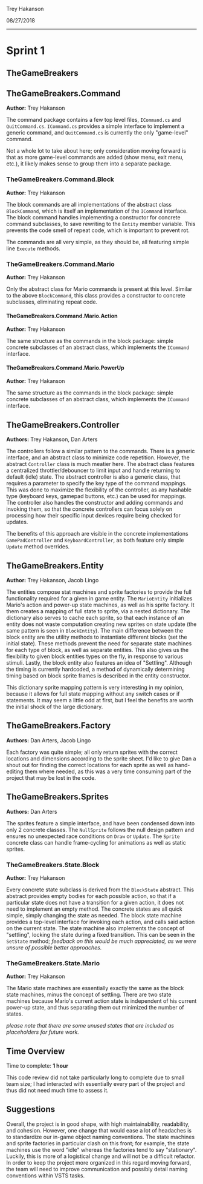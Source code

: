 Trey Hakanson

08/27/2018

---

# Sprint 1

## TheGameBreakers

## TheGameBreakers.Command

**Author:** Trey Hakanson

The command package contains a few top level files, `ICommand.cs` and `QuitCommand.cs`. `ICommand.cs` provides a simple interface to implement a generic command, and `QuitCommand.cs` is currently the only "game-level" command.

Not a whole lot to take about here; only consideration moving forward is that as more game-level commands are added (show menu, exit menu, etc.), it likely makes sense to group them into a separate package.

### TheGameBreakers.Command.Block

**Author:** Trey Hakanson

The block commands are all implementations of the abstract class `BlockCommand`, which is itself an implementation of the `ICommand` interface. The block command handles implementing a constructor for concrete command subclasses, to save rewriting to the `Entity` member variable. This prevents the code smell of repeat code, which is important to prevent rot.

The commands are all very simple, as they should be, all featuring simple line `Execute` methods.

### TheGameBreakers.Command.Mario

**Author:** Trey Hakanson

Only the abstract class for Mario commands is present at this level. Similar to the above `BlockCommand`, this class provides a constructor to concrete subclasses, eliminating repeat code.

#### TheGameBreakers.Command.Mario.Action

**Author:** Trey Hakanson

The same structure as the commands in the block package: simple concrete subclasses of an abstract class, which implements the `ICommand` interface.

#### TheGameBreakers.Command.Mario.PowerUp

**Author:** Trey Hakanson

The same structure as the commands in the block package: simple concrete subclasses of an abstract class, which implements the `ICommand` interface.

## TheGameBreakers.Controller

**Authors:** Trey Hakanson, Dan Arters

The controllers follow a similar pattern to the commands. There is a generic interface, and an abstract class to minimize code repetition. However, the abstract `Controller` class is much meatier here. The abstract class features a centralized throttler/debouncer to limit input and handle returning to default (idle) state. The abstract controller is also a generic class, that requires a parameter to specify the key type of the command mappings. This was done to maximize the flexibility of the controller, as any hashable type (keyboard keys, gamepad buttons, etc.) can be used for mappings. The controller also handles the constructor and adding commands and invoking them, so that the concrete controllers can focus solely on processing how their specific input devices require being checked for updates.

The benefits of this approach are visible in the concrete implementations `GamePadController` and `KeyboardController`, as both feature only simple `Update` method overrides.

## TheGameBreakers.Entity

**Author:** Trey Hakanson, Jacob Lingo

The entities compose stat machines and sprite factories to provide the full functionality required for a given in game entity. The `MarioEntity` initializes Mario's action and power-up state machines, as well as his sprite factory. It them creates a mapping of full state to sprite, via a nested dictionary. The dictionary also serves to cache each sprite, so that each instance of an entity does not waste computation creating new sprites on state update (the same pattern is seen in `BlockEntity`). The main difference between the block entity are the utility methods to instantiate different blocks (set the initial state). These methods prevent the need for separate state machines for each type of block, as well as separate entities. This also gives us the flexibility to given block entities types on the fly, in response to various stimuli. Lastly, the block entity also features an idea of "Settling". Although the timing is currently hardcoded, a method of dynamically determining timing based on block sprite frames is described in the entity constructor.

This dictionary sprite mapping pattern is very interesting in my opinion, because it allows for full state mapping without any switch cases or if statements. It may seem a little odd at first, but I feel the benefits are worth the initial shock of the large dictionary.

## TheGameBreakers.Factory

**Authors:** Dan Arters, Jacob Lingo

Each factory was quite simple; all only return sprites with the correct locations and dimensions according to the sprite sheet. I'd like to give Dan a shout out for finding the correct locations for each sprite as well as hand-editing them where needed, as this was a very time consuming part of the project that may be lost in the code.

## TheGameBreakers.Sprites

**Authors:** Dan Arters

The sprites feature a simple interface, and have been condensed down into only 2 concrete classes. The `NullSprite` follows the null design pattern and ensures no unexpected race conditions on `Draw` or `Update`. The `Sprite` concrete class can handle frame-cycling for animations as well as static sprites.

### TheGameBreakers.State.Block

**Author:** Trey Hakanson

Every concrete state subclass is derived from the `BlockState` abstract. This abstract provides empty bodies for each possible action, so that if a particular state does not have a transition for a given action, it does not need to implement an empty method. The concrete states are all quick simple, simply changing the state as needed. The block state machine provides a top-level interface for invoking each action, and calls said action on the current state. The state machine also implements the concept of "settling", locking the state during a fixed transition. This can be seen in the `SetState` method; _feedback on this would be much appreciated, as we were unsure of possible better approaches._

### TheGameBreakers.State.Mario

**Author:** Trey Hakanson

The Mario state machines are essentially exactly the same as the block state machines, minus the concept of settling. There are two state machines because Mario's current action state is independent of his current power-up state, and thus separating them out minimized the number of states.

_please note that there are some unused states that are included as placeholders for future work._

## Time Overview

Time to complete: **1 hour**

This code review did not take particularly long to complete due to small team size; I had interacted with essentially every part of the project and thus did not need much time to assess it.

## Suggestions

Overall, the project is in good shape, with high maintainability, readability, and cohesion. However, one change that would ease a lot of headaches is to standardize our in-game object naming conventions. The state machines and sprite factories in particular clash on this front; for example, the state machines use the word "idle" whereas the factories tend to say "stationary". Luckily, this is more of a logistical change and will not be a difficult refactor. In order to keep the project more organized in this regard moving forward, the team will need to improve communication and possibly detail naming conventions within VSTS tasks.
